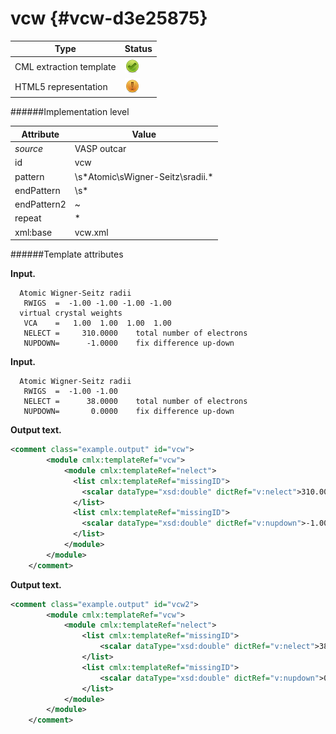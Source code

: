 # vcw {#vcw-d3e25875}


| Type                                                                                                                                                | Status                                                                                                                                              |
|----|----|
| CML extraction template                                                                                                                             | ![](/imgs/Total.png)                                                                                                                                |
| HTML5 representation                                                                                                                                | ![](/imgs/Partial.png)                                                                                                                              |

######Implementation level

| Attribute                                                                                                                                           | Value                                                                                                                                               |
|----|----|
| *source*                                                                                                                                            | VASP outcar                                                                                                                                         |
| id                                                                                                                                                  | vcw                                                                                                                                                 |
| pattern                                                                                                                                             | \\s\*Atomic\\sWigner-Seitz\\sradii.\*                                                                                                               |
| endPattern                                                                                                                                          | \\s\*                                                                                                                                               |
| endPattern2                                                                                                                                         | \~                                                                                                                                                  |
| repeat                                                                                                                                              | \*                                                                                                                                                  |
| xml:base                                                                                                                                            | vcw.xml                                                                                                                                             |

######Template attributes

**Input.**

      Atomic Wigner-Seitz radii
       RWIGS  =  -1.00 -1.00 -1.00 -1.00
      virtual crystal weights 
       VCA    =   1.00  1.00  1.00  1.00
       NELECT =     310.0000    total number of electrons
       NUPDOWN=      -1.0000    fix difference up-down
        
        

**Input.**

      Atomic Wigner-Seitz radii
       RWIGS  =  -1.00 -1.00
       NELECT =      38.0000    total number of electrons
       NUPDOWN=       0.0000    fix difference up-down
        
        

**Output text.**

```xml
<comment class="example.output" id="vcw">
        <module cmlx:templateRef="vcw">
            <module cmlx:templateRef="nelect">
              <list cmlx:templateRef="missingID">
                <scalar dataType="xsd:double" dictRef="v:nelect">310.0000</scalar>
              </list>
              <list cmlx:templateRef="missingID">
                <scalar dataType="xsd:double" dictRef="v:nupdown">-1.0000</scalar>
              </list>
            </module>
        </module>
    </comment>
```

**Output text.**

```xml
<comment class="example.output" id="vcw2">
        <module cmlx:templateRef="vcw">
            <module cmlx:templateRef="nelect">
                <list cmlx:templateRef="missingID">
                    <scalar dataType="xsd:double" dictRef="v:nelect">38.0000</scalar>
                </list>
                <list cmlx:templateRef="missingID">
                    <scalar dataType="xsd:double" dictRef="v:nupdown">0.0000</scalar>
                </list>
            </module>
        </module>
    </comment>
```
